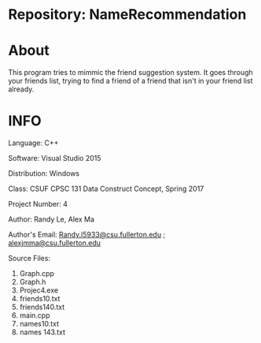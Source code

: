 # Repository: NameRecommendation

# About
This program tries to mimmic the friend suggestion system. It goes through your friends list, trying to find a friend of a friend that isn't in your friend list already.

# INFO
Language: C++

Software: Visual Studio 2015

Distribution: Windows

Class: CSUF CPSC 131 Data Construct Concept, Spring 2017

Project Number: 4

Author: Randy Le, Alex Ma

Author's Email: Randy.l5933@csu.fullerton.edu ; alexjmma@csu.fullerton.edu

Source Files:
1. Graph.cpp
2. Graph.h
3. Projec4.exe
4. friends10.txt
5. friends140.txt
6. main.cpp
7. names10.txt
8. names 143.txt
